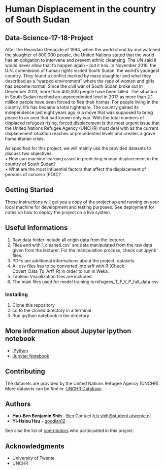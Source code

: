 # Human Displacement in the country of South Sudan
## Data-Science-17-18-Project
After the Rwandan Genocide of 1994, when the world stood by and watched the slaughter of 800,000 people, the United Nations stated that the world has an obligation to intervene and prevent ethnic cleansing. The UN said it would never allow that to happen again – but it has. In November 2016, the U.N. commission of human rights visited South Sudan, the world’s youngest country. They found a conflict marked by mass slaughter and what they described as a “warped environment” where the rape of women and girls has become normal. Since the civil war of South Sudan broke out in December 2013, more than 400,000 people have been killed. The situation in South Sudan reached an unprecedented level in 2017 as more than 2.1 million people have been forced to flee their homes. For people living in the country, life has became a total nightmare. The country gained its independence just eight years ago in a move that was supposed to bring peace to an area that had known only war. With the total numbers of displaced refugees rising, forced displacement is the most urgent issue that the United Nations Refugee Agency (UNCHR) must deal with as the current displacement situation reaches unprecedented levels and creates a grave humanitarian crisis.

As specified for this project, we will mainly use the provided datasets to discuss two objectives:  
•	How can machine learning assist in predicting human displacement in the country of South Sudan?   
•	What are the most influential factors that affect the displacement of persons of concern (POC)?

## Getting Started

These instructions will get you a copy of the project up and running on your local machine for development and testing purposes. See deployment for notes on how to deploy the project on a live system.

## Useful Informations

1. Raw data folder include all origin data from the lecturer.
2. Files end with '_cleaned.csv' are data manipulated from the raw data given from the lecturer. For the manipulation process, check out .ipynb files.
3. PDFs are additional informations about the project, datasets.
4. All csv files has to be converted into arff with R (Check Covert_Data_To_Arff_R) in order to run in Weka.
5. Tableau Visualization files are included.
6. The main files used for model training is refugees_T_F_V_P_full_data.csv

### Installing

1. Clone this repository
2. cd to the cloned directory in a terminal
3. Run ipython notebook in the directory

## More information about Jupyter ipython notebook

* [iPython](https://github.com/ipython/ipython) 
* [Jupyter Notebook](https://github.com/jupyter/notebook)

## Contributing

The datasets are provided by the United Nations Refugee Agency (UNCHR). More datasets can be find in: [UNCHR Database](https://data2.unhcr.org/en/search?sv_id=5&geo_id=0&type%5B0%5D=document&sector_json=%7B%220%22%3A+%220%22%7D&sector=0&page=1)

## Authors

* **Hau-Ben Benjamin Shih** - [Ben](https://github.com/hbshih) Contact h.b.shih@student.utwente.nl
* **Yi-Hsiou Hsu** - [goodian12](https://github.com/goodian12)

See also the list of [contributors](https://github.com/hbshih/South-Sudan-Refugees-Displacement/graphs/contributors) who participated in this project.


## Acknowledgments

* University of Twente
* UNCHR




